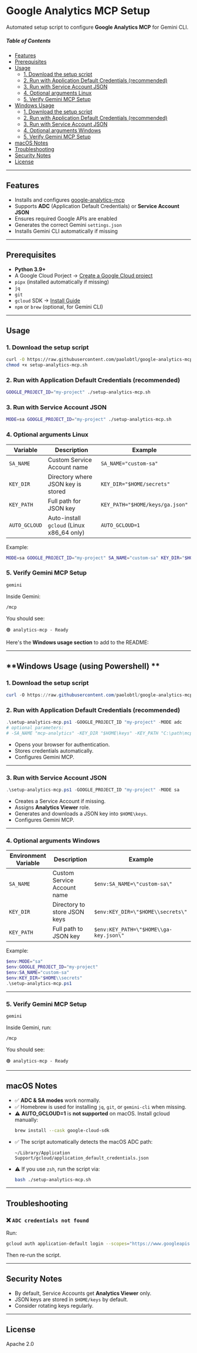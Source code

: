 # Google Analytics MCP Setup

Automated setup script to configure **Google Analytics MCP** for Gemini CLI.

##### Table of Contents
- [Features](#features)
- [Prerequisites](#prerequisites)
- [Usage](#usage)
  - [1. Download the setup script](#1-download-the-setup-script)
  - [2. Run with Application Default Credentials (recommended)](#2-run-with-application-default-credentials-recommended)
  - [3. Run with Service Account JSON](#3-run-with-service-account-json)
  - [4. Optional arguments Linux](#4-optional-arguments-linux)
  - [5. Verify Gemini MCP Setup](#5-verify-gemini-mcp-setup)
- [Windows Usage](#windows-usage)
  - [1. Download the setup script](#1-download-the-setup-script-1)
  - [2. Run with Application Default Credentials (recommended)](#2-run-with-application-default-credentials-recommended-1)
  - [3. Run with Service Account JSON](#3-run-with-service-account-json-1)
  - [4. Optional arguments Windows](#4-optional-arguments-windows)
  - [5. Verify Gemini MCP Setup](#5-verify-gemini-mcp-setup-1)
- [macOS Notes](#macos-notes)
- [Troubleshooting](#troubleshooting)
- [Security Notes](#security-notes)
- [License](#license)


---

## Features

- Installs and configures [google-analytics-mcp](https://github.com/googleanalytics/google-analytics-mcp)
- Supports **ADC** (Application Default Credentials) or **Service Account JSON**
- Ensures required Google APIs are enabled
- Generates the correct Gemini `settings.json`
- Installs Gemini CLI automatically if missing

---

## Prerequisites

- **Python 3.9+**
- A Google Cloud Porject → [Create a Google Cloud project](https://developers.google.com/workspace/guides/create-project)
- `pipx` (installed automatically if missing)
- `jq`
- `git`
- `gcloud` SDK → [Install Guide](https://cloud.google.com/sdk/docs/install)
- `npm` or `brew` (optional, for Gemini CLI)

---

## Usage

### **1. Download the setup script**

```bash
curl -O https://raw.githubusercontent.com/paolobtl/google-analytics-mcp-installer/refs/heads/main/setup-analytics-mcp.sh
chmod +x setup-analytics-mcp.sh
```

### **2. Run with Application Default Credentials (recommended)**

```bash
GOOGLE_PROJECT_ID="my-project" ./setup-analytics-mcp.sh
```

### **3. Run with Service Account JSON**

```bash
MODE=sa GOOGLE_PROJECT_ID="my-project" ./setup-analytics-mcp.sh
```

### **4. Optional arguments Linux**

| Variable      | Description                                | Example |
|--------------|--------------------------------------------|----------------------------|
| `SA_NAME`    | Custom Service Account name                | `SA_NAME="custom-sa"` |
| `KEY_DIR`    | Directory where JSON key is stored         | `KEY_DIR="$HOME/secrets"` |
| `KEY_PATH`   | Full path for JSON key                     | `KEY_PATH="$HOME/keys/ga.json"` |
| `AUTO_GCLOUD`| Auto-install `gcloud` (Linux x86_64 only)  | `AUTO_GCLOUD=1` |

Example:
```bash
MODE=sa GOOGLE_PROJECT_ID="my-project" SA_NAME="custom-sa" KEY_DIR="$HOME/secrets" ./setup-analytics-mcp.sh
```

### **5. Verify Gemini MCP Setup**

```bash
gemini
```
Inside Gemini:
```bash
/mcp
```
You should see:
```
🟢 analytics-mcp - Ready
```
Here's the **Windows usage section** to add to the README:

---

## **Windows Usage (using Powershell) **

### **1. Download the setup script**

```powershell
curl -O https://raw.githubusercontent.com/paolobtl/google-analytics-mcp-installer/refs/heads/main/setup-analytics-mcp.ps1
```

### **2. Run with Application Default Credentials (recommended)**

```powershell
.\setup-analytics-mcp.ps1 -GOOGLE_PROJECT_ID "my-project" -MODE adc
# optional parameters:
# -SA_NAME "mcp-analytics" -KEY_DIR "$HOME\keys" -KEY_PATH "C:\path\mcp.json"
```

* Opens your browser for authentication.
* Stores credentials automatically.
* Configures Gemini MCP.

---

### **3. Run with Service Account JSON**

```powershell
.\setup-analytics-mcp.ps1 -GOOGLE_PROJECT_ID "my-project" -MODE sa
```

* Creates a Service Account if missing.
* Assigns **Analytics Viewer** role.
* Generates and downloads a JSON key into `$HOME\keys`.
* Configures Gemini MCP.

---

### **4. Optional arguments Windows**

| Environment Variable | Description                  | Example                                |
| -------------------- | ---------------------------- | -------------------------------------- |
| `SA_NAME`            | Custom Service Account name  | `$env:SA_NAME=\"custom-sa\"`           |
| `KEY_DIR`            | Directory to store JSON keys | `$env:KEY_DIR=\"$HOME\\secrets\"`      |
| `KEY_PATH`           | Full path to JSON key        | `$env:KEY_PATH=\"$HOME\\ga-key.json\"` |

Example:

```powershell
$env:MODE="sa"
$env:GOOGLE_PROJECT_ID="my-project"
$env:SA_NAME="custom-sa"
$env:KEY_DIR="$HOME\\secrets"
.\setup-analytics-mcp.ps1
```

---

### **5. Verify Gemini MCP Setup**

```powershell
gemini
```

Inside Gemini, run:

```bash
/mcp
```

You should see:

```
🟢 analytics-mcp - Ready
```

---

## macOS Notes

- ✅ **ADC & SA modes** work normally.
- ✅ Homebrew is used for installing `jq`, `git`, or `gemini-cli` when missing.
- ⚠️ **AUTO_GCLOUD=1** is **not supported** on macOS. Install gcloud manually:
  ```bash
  brew install --cask google-cloud-sdk
  ```
- ✅ The script automatically detects the macOS ADC path:
  ```
  ~/Library/Application Support/gcloud/application_default_credentials.json
  ```
- ⚠️ If you use `zsh`, run the script via:
  ```bash
  bash ./setup-analytics-mcp.sh
  ```

---

## Troubleshooting

### ❌ `ADC credentials not found`
Run:
```bash
gcloud auth application-default login --scopes="https://www.googleapis.com/auth/analytics.readonly,https://www.googleapis.com/auth/cloud-platform"
```
Then re-run the script.

---



## Security Notes

- By default, Service Accounts get **Analytics Viewer** only.
- JSON keys are stored in `$HOME/keys` by default.
- Consider rotating keys regularly.

---

## License

Apache 2.0
